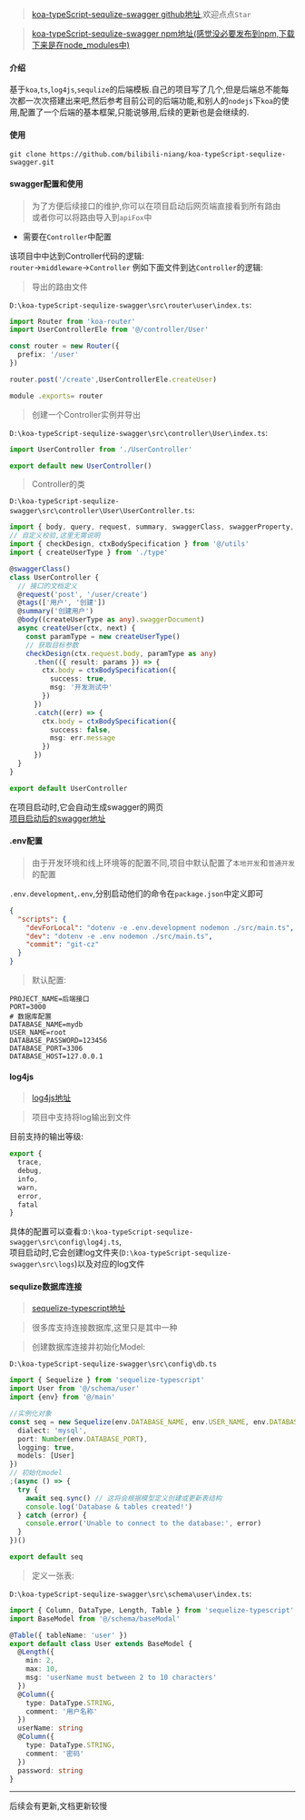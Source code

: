 > [koa-typeScript-sequlize-swagger github地址](https://github.com/bilibili-niang/koa-typeScript-sequlize-swagger),欢迎点点`Star`

> [koa-typeScript-sequlize-swagger npm地址(感觉没必要发布到npm,下载下来是在node_modules中)](https://www.npmjs.com/package/koa-typescript-sequlize-swagger)

#### 介绍
基于`koa`,`ts`,`log4js`,`sequlize`的后端模板.自己的项目写了几个,但是后端总不能每次都一次次搭建出来吧,然后参考目前公司的后端功能,和别人的`nodejs`下`koa`的使用,配置了一个后端的基本框架,只能说够用,后续的更新也是会继续的.

#### 使用

```shell
git clone https://github.com/bilibili-niang/koa-typeScript-sequlize-swagger.git
```

#### swagger配置和使用

> 为了方便后续接口的维护,你可以在项目启动后网页端直接看到所有路由  
或者你可以将路由导入到`apiFox`中

- 需要在`Controller`中配置

该项目中中达到Controller代码的逻辑:  
`router`->`middleware`->`Controller`
例如下面文件到达`Controller`的逻辑:  

> 导出的路由文件  

`D:\koa-typeScript-sequlize-swagger\src\router\user\index.ts`:  
```ts
import Router from 'koa-router'
import UserControllerEle from '@/controller/User'

const router = new Router({
  prefix: '/user'
})

router.post('/create',UserControllerEle.createUser)

module .exports= router
```

> 创建一个Controller实例并导出

`D:\koa-typeScript-sequlize-swagger\src\controller\User\index.ts`:  
```ts
import UserController from './UserController'

export default new UserController()
```
> Controller的类

`D:\koa-typeScript-sequlize-swagger\src\controller\User\UserController.ts`:  
```ts
import { body, query, request, summary, swaggerClass, swaggerProperty, tags } from 'koa-swagger-decorator'
// 自定义校验,这里无需说明
import { checkDesign, ctxBodySpecification } from '@/utils'
import { createUserType } from './type'

@swaggerClass()
class UserController {
  // 接口的文档定义
  @request('post', '/user/create')
  @tags(['用户', '创建'])
  @summary('创建用户')
  @body((createUserType as any).swaggerDocument)
  async createUser(ctx, next) {
    const paramType = new createUserType()
    // 获取目标参数
    checkDesign(ctx.request.body, paramType as any)
      .then(({ result: params }) => {
        ctx.body = ctxBodySpecification({
          success: true,
          msg: '开发测试中'
        })
      })
      .catch((err) => {
        ctx.body = ctxBodySpecification({
          success: false,
          msg: err.message
        })
      })
  }
}

export default UserController
```
在项目启动时,它会自动生成swagger的网页  
[项目启动后的swagger地址](http://localhost:3000/swagger-html)

#### .env配置
> 由于开发环境和线上环境等的配置不同,项目中默认配置了`本地开发`和`普通开发`的配置

`.env.development`,`.env`,分别启动他们的命令在`package.json`中定义即可
```json
{
  "scripts": {
    "devForLocal": "dotenv -e .env.development nodemon ./src/main.ts",
    "dev": "dotenv -e .env nodemon ./src/main.ts",
    "commit": "git-cz"
  }
}
```
> 默认配置:  
```.env
PROJECT_NAME=后端接口
PORT=3000
# 数据库配置
DATABASE_NAME=mydb
USER_NAME=root
DATABASE_PASSWORD=123456
DATABASE_PORT=3306
DATABASE_HOST=127.0.0.1
```

#### log4js

> [log4js地址](https://github.com/log4js-node/log4js-node)

> 项目中支持将log输出到文件

目前支持的输出等级:
```ts
export {
  trace,
  debug,
  info,
  warn,
  error,
  fatal
}
```
具体的配置可以查看:`D:\koa-typeScript-sequlize-swagger\src\config\log4j.ts`,  
项目启动时,它会创建log文件夹(`D:\koa-typeScript-sequlize-swagger\src\logs`)以及对应的log文件

#### sequlize数据库连接 

> [sequelize-typescript地址](https://github.com/sequelize/sequelize-typescript)

> 很多库支持连接数据库,这里只是其中一种

> 创建数据库连接并初始化Model:  

`D:\koa-typeScript-sequlize-swagger\src\config\db.ts`
```ts
import { Sequelize } from 'sequelize-typescript'
import User from '@/schema/user'
import {env} from '@/main'

//实例化对象
const seq = new Sequelize(env.DATABASE_NAME, env.USER_NAME, env.DATABASE_PASSWORD, {
  dialect: 'mysql',
  port: Number(env.DATABASE_PORT),
  logging: true,
  models: [User]
})
// 初始化model
;(async () => {
  try {
    await seq.sync() // 这将会根据模型定义创建或更新表结构
    console.log('Database & tables created!')
  } catch (error) {
    console.error('Unable to connect to the database:', error)
  }
})()

export default seq
```
> 定义一张表:

`D:\koa-typeScript-sequlize-swagger\src\schema\user\index.ts`:
```ts
import { Column, DataType, Length, Table } from 'sequelize-typescript'
import BaseModel from '@/schema/baseModal'

@Table({ tableName: 'user' })
export default class User extends BaseModel {
  @Length({
    min: 2,
    max: 10,
    msg: 'userName must between 2 to 10 characters'
  })
  @Column({
    type: DataType.STRING,
    comment: '用户名称'
  })
  userName: string
  @Column({
    type: DataType.STRING,
    comment: '密码'
  })
  password: string
}
```

---

后续会有更新,文档更新较慢

